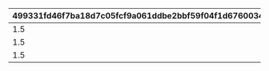 |499331fd46f7ba18d7c05fcf9a061ddbe2bbf59f04f1d6760034d04a64eee730|30e27188a41c71c7b654c54497bda4330c3eeb9e9895f89f2d9824d9792c7dda|ca6778bff9e37d0427a791156fcdd14f4f4cbaec7bd71be5e30c02b7478e6ff0|602ee4a920c8f21f1803cca1f7998de5eb02301782df549ab6b092bc2dbe9ca0|
| --- | --- | --- | --- |
|1.5|0|0|804100201|
|1.5|0|0|804100211|
|1.5|0|0|804100221|